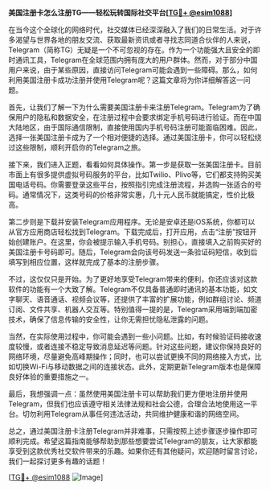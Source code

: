 **美国注册卡怎么注册TG——轻松玩转国际社交平台[[TG💪+ @esim1088](https://t.me/s/esim1088)]**

在当今这个全球化的网络时代，社交媒体已经深深融入了我们的日常生活。对于许多渴望与世界各地的朋友交流、获取最新资讯或者寻找志同道合伙伴的人来说，Telegram（简称TG）无疑是一个不可忽视的存在。作为一个功能强大且安全的即时通讯工具，Telegram在全球范围内拥有庞大的用户群体。然而，对于部分中国用户来说，由于某些原因，直接访问Telegram可能会遇到一些障碍。那么，如何利用美国注册卡成功注册并使用Telegram呢？这篇文章将为你详细解答这一问题。

首先，让我们了解一下为什么需要美国注册卡来注册Telegram。Telegram为了确保用户的隐私和数据安全，在注册过程中会要求绑定手机号码进行验证。而在中国大陆地区，由于国际通信限制，直接使用国内手机号码注册可能面临困难。因此，选择一张美国注册卡成为了一个相对便捷的选择。通过美国注册卡，你可以轻松绕过这些限制，顺利开启你的Telegram之旅。

接下来，我们进入正题，看看如何具体操作。第一步是获取一张美国注册卡。目前市面上有很多提供虚拟号码服务的平台，比如Twilio、Plivo等，它们都支持购买美国电话号码。你需要登录这些平台，按照指引完成注册流程，并选购一张适合的号码。通常情况下，这类号码的价格非常实惠，几十元人民币就能搞定，性价比极高。

第二步则是下载并安装Telegram应用程序。无论是安卓还是iOS系统，你都可以从官方应用商店轻松找到Telegram。下载完成后，打开应用，点击“注册”按钮开始创建账户。在这里，你会被提示输入手机号码。别担心，直接填入之前购买好的美国注册卡号码即可。随后，Telegram会向该号码发送一条验证码短信，收到后填写到相应位置，这样就完成了基本的注册步骤。

不过，这仅仅只是开始。为了更好地享受Telegram带来的便利，你还应该对这款软件的功能有一个大致了解。Telegram不仅具备普通即时通讯的基本功能，如文字聊天、语音通话、视频会议等，还提供了丰富的扩展功能，例如群组讨论、频道订阅、文件共享、机器人交互等。特别值得一提的是，Telegram采用端到端加密技术，确保了信息传输的安全性，让你无需担忧隐私泄露的问题。

当然，在实际使用过程中，你可能会遇到一些小问题。比如，有时候验证码接收速度较慢，或者连接不稳定导致消息延迟等问题。针对这些问题，建议你保持良好的网络环境，尽量避免高峰期操作；同时，也可以尝试更换不同的网络接入方式，比如切换Wi-Fi与移动数据之间的连接状态。此外，定期更新Telegram版本也是保障良好体验的重要措施之一。

最后，我想强调一点：虽然使用美国注册卡可以帮助我们更方便地注册并使用Telegram，但我们也应该遵守相关法律法规和社会公德，合理合法地使用这一平台。切勿利用Telegram从事任何违法活动，共同维护健康和谐的网络空间。

总之，通过美国注册卡注册Telegram并非难事，只需按照上述步骤逐步操作即可顺利完成。希望这篇指南能够帮助到那些想要尝试Telegram的朋友，让大家都能享受到这款优秀社交软件带来的乐趣。如果你还有其他疑问，欢迎随时留言讨论，我们一起探讨更多有趣的话题！

[[TG💪+ @esim1088](https://t.me/s/esim1088) ![Image](https://i.postimg.cc/4NQfJmqS/Snipaste-2025-05-13-00-14-12.png)]